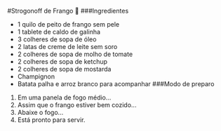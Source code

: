 #Strogonoff de Frango 🐔
###Ingredientes
- 1 quilo de peito de frango sem pele
- 1 tablete de caldo de galinha
- 3 colheres de sopa de óleo
- 2 latas de creme de leite sem soro
- 2 colheres de sopa de molho de tomate
- 2 colheres de sopa de ketchup
- 2 colheres de sopa de mostarda
- Champignon
- Batata palha e arroz branco para acompanhar
###Modo de preparo


1.   Em uma panela de fogo médio...
2.   Assim que o frango estiver bem cozido...
3.   Abaixe o fogo...
4.   Está pronto para servir.